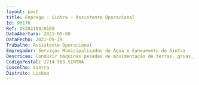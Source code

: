 ```yaml
--- 
layout: post
title: Emprego - Sintra - Assistente Operacional
Id: 90176
Ref: OE202109/0169
DataAbertura: 2021-09-08
DataFecho: 2021-09-29
Trabalho: Assistente Operacional
Empregador: Serviços Municipalizados de Água e Saneamento de Sintra
Descricao: Conduzir máquinas pesadas de movimentação de terras, gruas, cilindros ou outros veículos pesados ou veículos destinados à limpeza urbana ou recolha de lixo, manobrando também sistemas hidráulicos ou mecânicos complementares das viaturas, nomeadamente gruas  zelar pela conservação e limpeza das viaturas  verifica diariamente os níveis de óleo e água  comunicar ao seu superior hierárquico toda e qualquer anomalia que decorra durante o período de trabalho, incluindo os danos verificados nas viaturas, equipamentos e contentores em geral  coordenar e garantir o bom funcionamento da equipa de recolha  tomar as iniciativas necessárias à maximização do funcionamento da equipa  verificar e controlar os equipamentos de segurança, disponibilizados pelos SMAS, tais como  extintores e caixas de primeiros socorros  utilizar os equipamentos de proteção disponibilizados  cumprir as ordens dos seus superiores hierárquicos  cumprir as regras de segurança, higiene e saúde no trabalho  cumprir os estatutos e regulamentos dos SMAS de Sintra  cumprir o código da estrada  aplicar o sistema de gestão da qualidade, participando na sua melhoria.
CodigoPostal: 2714-503 SINTRA
Concelho: Sintra
Distrito: Lisboa
--- 
```

